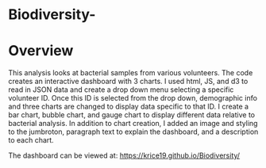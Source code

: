 # Biodiversity-

# Overview

This analysis looks at bacterial samples from various volunteers.  The code creates an interactive dashboard with 3 charts.  I used html, JS, and d3 to read in JSON data and create a drop down menu selecting a specific volunteer ID.  Once this ID is selected from the drop down, demographic info and three charts are changed to display data specific to that ID.  I create a bar chart, bubble chart, and gauge chart to display different data relative to bacterial analysis.  In addition to chart creation, I added an image and styling to the jumbroton,  paragraph text to explain the dashboard, and a description to each chart.

The dashboard can be viewed at:
https://krice19.github.io/Biodiversity/
